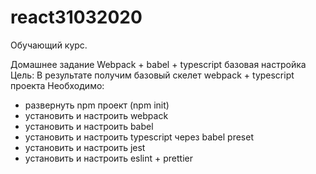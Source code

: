 # react31032020

Обучающий курс.


Домашнее задание
Webpack + babel + typescript базовая настройка
Цель: В результате получим базовый скелет webpack + typescript проекта
Необходимо:
- развернуть npm проект (npm init)
- установить и настроить webpack
- установить и настроить babel
- установить и настроить typescript через babel preset
- установить и настроить jest
- установить и настроить eslint + prettier